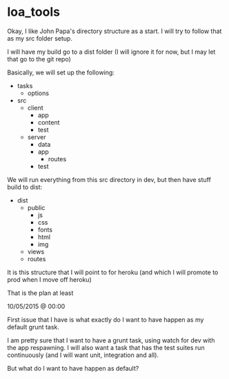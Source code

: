 # loa_tools

Okay, I like John Papa's directory structure as a start.  I will try to follow that as my src folder setup.

I will have my build go to a dist folder (I will ignore it for now, but I may let that go to the git repo)

Basically, we will set up the following:

- tasks
  - options
- src
  - client
    - app
    - content
    - test
  - server
    - data
    - app
      - routes
    - test

We will run everything from this src directory in dev, but then have stuff build to dist:

- dist
  - public
    - js
    - css
    - fonts
    - html
    - img
  - views
  - routes
  
It is this structure that I will point to for heroku (and which I will promote to prod when I move off heroku)

That is the plan at least


10/05/2015 @ 00:00

First issue that I have is what exactly do I want to have happen as my default grunt task.

I am pretty sure that I want to have a grunt task, using watch for dev with the app respawning.
I will also want a task that has the test suites run continuously (and I will want unit, integration and all).

But what do I want to have happen as default?
  